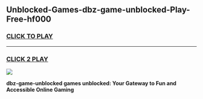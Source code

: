 
## Unblocked-Games-dbz-game-unblocked-Play-Free-hf000
<h3>
<a href="https://premium76.site?title=dbz-game-unblocked&ref=10A">CLICK TO PLAY</a></h3>
<hr>

<h3>
<a href="https://premium76.site?title=dbz-game-unblocked&ref=10A">CLICK 2 PLAY</a>
  
</h3>

<a href="https://premium76.site?title=dbz-game-unblocked&ref=10A"><img src="https://clearcache.store/games.png"></a>


**dbz-game-unblocked games unblocked: Your Gateway to Fun and Accessible Online Gaming**
